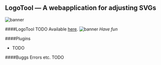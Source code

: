 ## LogoTool — A webapplication for adjusting SVGs
![banner](http://joep.pieterbos.me/logotool/images/logotool_banner.png)

####LogoTool
TODO
Available [here](http://joep.pieterbos.me/logotool).
![banner](http://joep.pieterbos.me/logotool/images/logotool_example.png)
*Have fun*

####Plugins
* TODO



####Buggs Errors etc.
TODO
